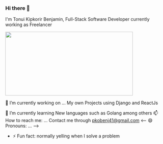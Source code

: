 ### Hi there 👋
I'm Tonui Kipkorir Benjamin, Full-Stack Software Developer currently working as Freelancer

<img src="https://giphy.com/gifs/salesforce-bear-computer-work-from-home-1GEATImIxEXVR79Dhk" height=200px width=400px>





 🔭 I’m currently working on ... My own Projects using Django and ReactJs

🌱 I’m currently learning New languages such as Golang among others
📫 How to reach me: ... Contact me through pkobenj41@gmail.com
<-- 😄 Pronouns: ... -->
- ⚡ Fun fact: normally yelling when I solve a problem  

